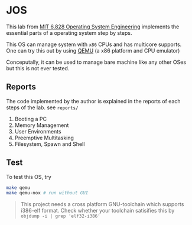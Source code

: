 # JOS

This lab from [MIT 6.828 Operating System Engineering](https://pdos.csail.mit.edu/6.828/2018/tools.html) implements the essential parts of a operating system step by steps.

This OS can manage system with `x86` CPUs and has multicore supports. One can try this out by using [QEMU](https://www.qemu.org/) (a x86 platform and CPU emulator)

Conceputally, it can be used to manage bare machine like any other OSes but this is not ever tested.

## Reports

The code implemented by the author is explained in the reports of each steps of the lab. see `reports/`

1. Booting a PC
2. Memory Management
3. User Environments
4. Preemptive Multitasking
5. Filesystem, Spawn and Shell

## Test

To test this OS, try

```bash
make qemu
make qemu-nox # run without GUI
```

> This project needs a cross platform GNU-toolchain which supports i386-elf format. Check whether your toolchain satisifies this by `objdump -i | grep 'elf32-i386'`

